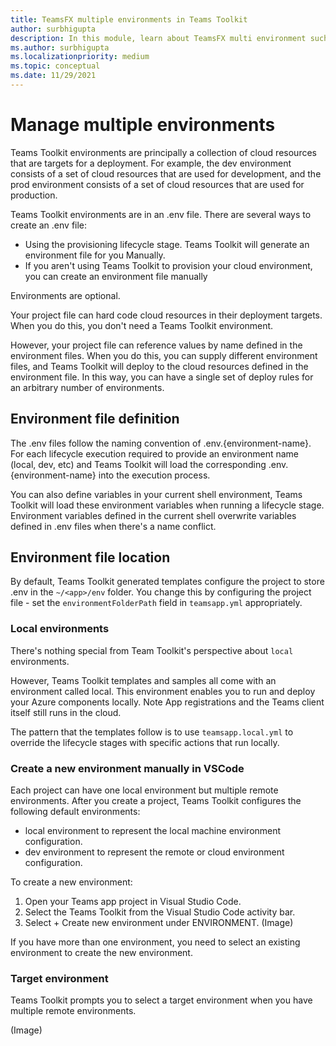 ```yaml
---
title: TeamsFX multiple environments in Teams Toolkit    
author: surbhigupta
description: In this module, learn about TeamsFX multi environment such as, create a new environment, select target environment and more
ms.author: surbhigupta
ms.localizationpriority: medium
ms.topic: conceptual
ms.date: 11/29/2021
---
```


# Manage multiple environments

 Teams Toolkit environments are principally a collection of cloud resources that are targets for a deployment. For example, the dev environment consists of a set of cloud resources that are used for development, and the prod environment consists of a set of cloud resources that are used for production.

 Teams Toolkit environments are in an .env file. There are several ways to create an .env file:

* Using the provisioning lifecycle stage. Teams Toolkit will generate an environment file for you
Manually.
* If you aren't using Teams Toolkit to provision your cloud environment, you can create an environment file manually

Environments are optional.

Your project file can hard code cloud resources in their deployment targets. When you do this, you don't need a Teams Toolkit environment.

However, your project file can reference values by name defined in the environment files. When you do this, you can supply different environment files, and Teams Toolkit will deploy to the cloud resources defined in the environment file. In this way, you can have a single set of deploy rules for an arbitrary number of environments.

## Environment file definition

The .env files follow the naming convention of .env.{environment-name}. For each lifecycle execution required to provide an environment name (local, dev, etc) and Teams Toolkit will load the corresponding .env.{environment-name} into the execution process.

You can also define variables in your current shell environment, Teams Toolkit will load these environment variables when running a lifecycle stage. Environment variables defined in the current shell overwrite variables defined in .env files when there's a name conflict.

## Environment file location

By default, Teams Toolkit generated templates configure the project to store .env in the `~/<app>/env` folder. You change this by configuring the project file - set the `environmentFolderPath` field in `teamsapp.yml` appropriately.

### Local environments

There's nothing special from Team Toolkit's perspective about `local` environments.

However, Teams Toolkit templates and samples all come with an environment called local. This environment enables you to run and deploy your Azure components locally. Note App registrations and the Teams client itself still runs in the cloud.

The pattern that the templates follow is to use `teamsapp.local.yml` to override the lifecycle stages with specific actions that run locally.

### Create a new environment manually in VSCode

Each project can have one local environment but multiple remote environments. After you create a project, Teams Toolkit configures the following default environments:

* local environment to represent the local machine environment configuration.
* dev environment to represent the remote or cloud environment configuration.

To create a new environment:

1. Open your Teams app project in Visual Studio Code.
1. Select the Teams Toolkit from the Visual Studio Code activity bar.
1. Select + Create new environment under ENVIRONMENT.
(Image)

If you have more than one environment, you need to select an existing environment to create the new environment.

### Target environment

Teams Toolkit prompts you to select a target environment when you have multiple remote environments.

(Image)
